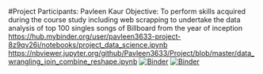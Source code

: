 #Project
Participants: Pavleen Kaur
Objective: To perform skills acquired during the course study including web scrapping to undertake the data analysis of top 100 singles songs of Billboard from the year of inception
https://hub.mybinder.org/user/pavleen3633-project-8z9qv26i/notebooks/project_data_science.ipynb
https://nbviewer.jupyter.org/github/Pavleen3633/Project/blob/master/data_wrangling_join_combine_reshape.ipynb
[![Binder](https://mybinder.org/badge_logo.svg)](https://hub.mybinder.org/user/pavleen3633-project-8z9qv26i/notebooks/project_data_science.ipynb)
[![Binder](https://mybinder.org/badge_logo.svg)](https://nbviewer.jupyter.org/github/Pavleen3633/Project/blob/master/cs109a_hw1_solutions%20%283%29-Copy1.ipynb)
